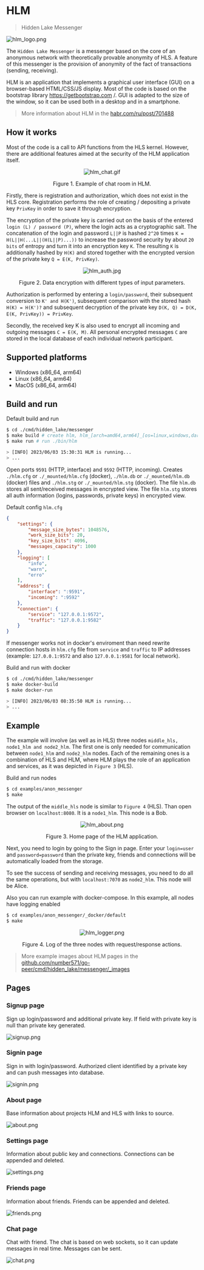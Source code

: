 # HLM

> Hidden Lake Messenger

<img src="_images/hlm_logo.png" alt="hlm_logo.png"/>

The `Hidden Lake Messenger` is a messenger based on the core of an anonymous network with theoretically provable anonymity of HLS. A feature of this messenger is the provision of anonymity of the fact of transactions (sending, receiving).

HLM is an application that implements a graphical user interface (GUI) on a browser-based HTML/CSS/JS display. Most of the code is based on the bootstrap library https://getbootstrap.com /. GUI is adapted to the size of the window, so it can be used both in a desktop and in a smartphone.

> More information about HLM in the [habr.com/ru/post/701488](https://habr.com/ru/post/701488/ "Habr HLM")

## How it works

Most of the code is a call to API functions from the HLS kernel. However, there are additional features aimed at the security of the HLM application itself.

<p align="center"><img src="_images/hlm_chat.gif" alt="hlm_chat.gif"/></p>
<p align="center">Figure 1. Example of chat room in HLM.</p>

Firstly, there is registration and authorization, which does not exist in the HLS core. Registration performs the role of creating / depositing a private key `PrivKey` in order to save it through encryption. 

The encryption of the private key is carried out on the basis of the entered `login (L) / password (P)`, where the login acts as a cryptographic salt. The concatenation of the login and password `L||P` is hashed `2^20` times `K = H(L||H(...L||(H(L||P)...))` to increase the password security by about `20 bits` of entropy and turn it into an encryption key `K`. The resulting `K` is additionally hashed by `H(K)` and stored together with the encrypted version of the private key `Q = E(K, PrivKey)`.

<p align="center"><img src="_images/hlm_auth.jpg" alt="hlm_auth.jpg"/></p>
<p align="center">Figure 2. Data encryption with different types of input parameters.</p>

Authorization is performed by entering a `login/password`, their subsequent conversion to `K' and H(K')`, subsequent comparison with the stored hash `H(K) = H(K')?` and subsequent decryption of the private key `D(K, Q) = D(K, E(K, PrivKey)) = PrivKey`.

Secondly, the received key K is also used to encrypt all incoming and outgoing messages `C = E(K, M)`. All personal encrypted messages `C` are stored in the local database of each individual network participant.

## Supported platforms

- Windows (x86_64, arm64)
- Linux (x86_64, arm64)
- MacOS (x86_64, arm64)

## Build and run

Default build and run

```bash 
$ cd ./cmd/hidden_lake/messenger
$ make build # create hlm, hlm_[arch=amd64,arm64]_[os=linux,windows,darwin] and copy to ./bin
$ make run # run ./bin/hlm

> [INFO] 2023/06/03 15:30:31 HLM is running...
> ...
```

Open ports `9591` (HTTP, interface) and `9592` (HTTP, incoming).
Creates `./hlm.cfg` or `./_mounted/hlm.cfg` (docker), `./hlm.db` or `./_mounted/hlm.db` (docker) files and `./hlm.stg` or `./_mounted/hlm.stg` (docker).
The file `hlm.db` stores all sent/received messages in encrypted view. The file `hlm.stg` stores all auth information (logins, passwords, private keys) in encrypted view.

Default config `hlm.cfg`

```json
{
	"settings": {
		"message_size_bytes": 1048576,
		"work_size_bits": 20,
		"key_size_bits": 4096,
		"messages_capacity": 1000
	},
	"logging": [
		"info",
		"warn",
		"erro"
	],
	"address": {
		"interface": ":9591",
		"incoming": ":9592"
	},
	"connection": {
		"service": "127.0.0.1:9572",
		"traffic": "127.0.0.1:9582"
	}
}
```

If messenger works not in docker's enviroment than need rewrite connection hosts in `hlm.cfg` file from `service` and `traffic` to IP addresses (example: `127.0.0.1:9572` and also `127.0.0.1:9581` for local network).

Build and run with docker

```bash 
$ cd ./cmd/hidden_lake/messenger
$ make docker-build 
$ make docker-run

> [INFO] 2023/06/03 08:35:50 HLM is running...
> ...
```

## Example

The example will involve (as well as in HLS) three nodes `middle_hls, node1_hlm and node2_hlm`. The first one is only needed for communication between `node1_hlm` and `node2_hlm` nodes. Each of the remaining ones is a combination of HLS and HLM, where HLM plays the role of an application and services, as it was depicted in `Figure 3` (HLS).

Build and run nodes
```bash
$ cd examples/anon_messenger
$ make
```

The output of the `middle_hls` node is similar to `Figure 4` (HLS).
Than open browser on `localhost:8080`. It is a `node1_hlm`. This node is a Bob.

<p align="center"><img src="_images/hlm_about.png" alt="hlm_about.png"/></p>
<p align="center">Figure 3. Home page of the HLM application.</p>

Next, you need to login by going to the Sign in page. Enter your `login=user` and `password=password` than the private key, friends and connections will be automatically loaded from the storage.

To see the success of sending and receiving messages, you need to do all the same operations, but with `localhost:7070` as `node2_hlm`. This node will be Alice.

Also you can run example with docker-compose. In this example, all nodes have logging enabled
```bash
$ cd examples/anon_messenger/_docker/default
$ make
```

<p align="center"><img src="_images/hlm_logger.png" alt="hlm_logger.png"/></p>
<p align="center">Figure 4. Log of the three nodes with request/response actions.</p>

> More example images about HLM pages in the [github.com/number571/go-peer/cmd/hidden_lake/messenger/_images](https://github.com/number571/go-peer/tree/master/cmd/hlm/_images "Path to HLM images")

## Pages

### Signup page

Sign up login/password and additional private key. If field with private key is null than private key generated.

<img src="images/v2/signup.png" alt="signup.png"/>

### Signin page

Sign in with login/password. Authorized client identified by a private key and can push messages into database.

<img src="images/v2/signin.png" alt="signin.png"/>

### About page

Base information about projects HLM and HLS with links to source.

<img src="images/v2/about.png" alt="about.png"/>

### Settings page

Information about public key and connections. Connections can be appended and deleted.

<img src="images/v2/settings.png" alt="settings.png"/>

### Friends page

Information about friends. Friends can be appended and deleted.

<img src="images/v2/friends.png" alt="friends.png"/>

### Chat page

Chat with friend. The chat is based on web sockets, so it can update messages in real time. Messages can be sent.

<img src="images/v2/chat.png" alt="chat.png"/>
